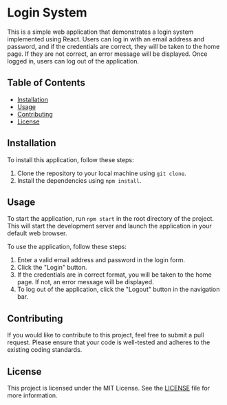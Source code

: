 # Login System

This is a simple web application that demonstrates a login system implemented using React. Users can log in with an email address and password, and if the credentials are correct, they will be taken to the home page. If they are not correct, an error message will be displayed. Once logged in, users can log out of the application.

## Table of Contents

- [Installation](#installation)
- [Usage](#usage)
- [Contributing](#contributing)
- [License](#license)

## Installation

To install this application, follow these steps:

1. Clone the repository to your local machine using `git clone`.
2. Install the dependencies using `npm install`.

## Usage

To start the application, run `npm start` in the root directory of the project. This will start the development server and launch the application in your default web browser.

To use the application, follow these steps:

1. Enter a valid email address and password in the login form.
2. Click the "Login" button.
3. If the credentials are in correct format, you will be taken to the home page. If not, an error message will be displayed.
4. To log out of the application, click the "Logout" button in the navigation bar.

## Contributing

If you would like to contribute to this project, feel free to submit a pull request. Please ensure that your code is well-tested and adheres to the existing coding standards.

## License

This project is licensed under the MIT License. See the [LICENSE](LICENSE) file for more information.
